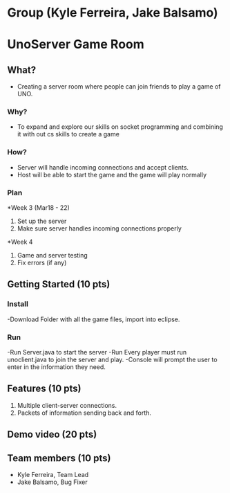 # Group (Kyle Ferreira, Jake Balsamo) 
# UnoServer Game Room

## What?
* Creating a server room where people can join friends to play a game of UNO.

### Why?
* To expand and explore our skills on socket programming and combining it with out cs skills to create a game


### How?
* Server will handle incoming connections and accept clients. 
* Host will be able to start the game and the game will play normally

### Plan
*Week 3 (Mar18 - 22)
1. Set up the server 
2. Make sure server handles incoming connections properly

*Week 4 
1. Game and server testing
2. Fix errors (if any)


## Getting Started (10 pts)
### Install
-Download Folder with all the game files, import into eclipse.
### Run
-Run Server.java to start the server
-Run Every player must run unoclient.java to join the server and play.
  -Console will prompt the user to enter in the information they need. 

## Features (10 pts)
1. Multiple client-server connections.
2. Packets of information sending back and forth. 


## Demo video (20 pts)



## Team members (10 pts)

* Kyle Ferreira, Team Lead
* Jake Balsamo, Bug Fixer


